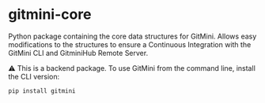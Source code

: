# gitmini-core
Python package containing the core data structures for GitMini. Allows easy modifications to the structures to ensure a Continuous Integration with the GitMini CLI and GitminiHub Remote Server.

⚠️ This is a backend package. To use GitMini from the command line, install the CLI version:

    pip install gitmini
